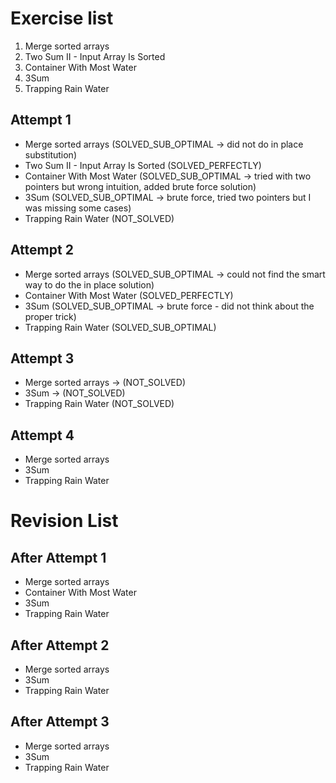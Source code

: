 # Exercise list
1. Merge sorted arrays
2. Two Sum II - Input Array Is Sorted
3. Container With Most Water
4. 3Sum
5. Trapping Rain Water

## Attempt 1
* Merge sorted arrays (SOLVED_SUB_OPTIMAL -> did not do in place substitution)
* Two Sum II - Input Array Is Sorted (SOLVED_PERFECTLY)
* Container With Most Water (SOLVED_SUB_OPTIMAL -> tried with two pointers but wrong intuition, added brute force solution)
* 3Sum (SOLVED_SUB_OPTIMAL -> brute force, tried two pointers but I was missing some cases)
* Trapping Rain Water (NOT_SOLVED)

## Attempt 2
* Merge sorted arrays (SOLVED_SUB_OPTIMAL -> could not find the smart way to do the in place solution)
* Container With Most Water (SOLVED_PERFECTLY)
* 3Sum (SOLVED_SUB_OPTIMAL -> brute force - did not think about the proper trick)
* Trapping Rain Water (SOLVED_SUB_OPTIMAL)

## Attempt 3
* Merge sorted arrays -> (NOT_SOLVED)
* 3Sum -> (NOT_SOLVED)
* Trapping Rain Water (NOT_SOLVED)

## Attempt 4
* Merge sorted arrays
* 3Sum
* Trapping Rain Water

# Revision List
## After Attempt 1
* Merge sorted arrays 
* Container With Most Water 
* 3Sum 
* Trapping Rain Water

## After Attempt 2
* Merge sorted arrays
* 3Sum
* Trapping Rain Water

## After Attempt 3
* Merge sorted arrays
* 3Sum
* Trapping Rain Water